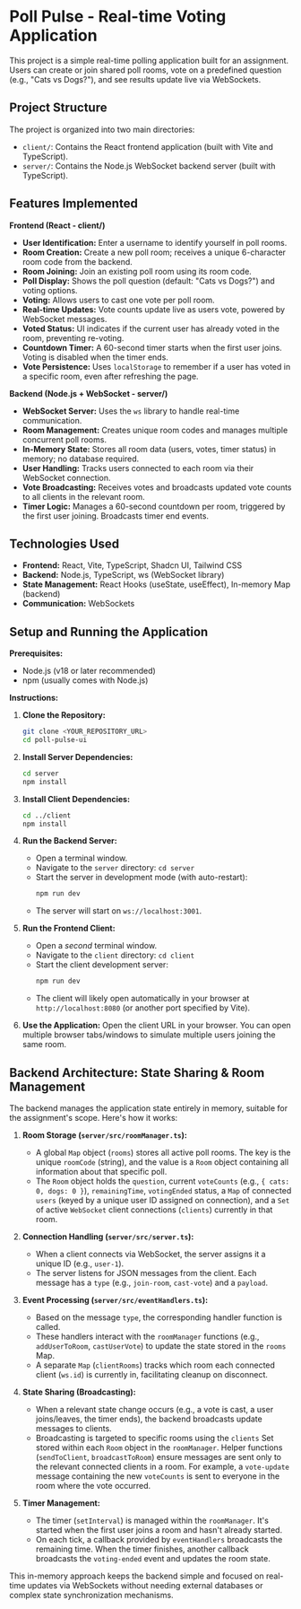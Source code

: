 # Poll Pulse - Real-time Voting Application

This project is a simple real-time polling application built for an assignment. Users can create or join shared poll rooms, vote on a predefined question (e.g., "Cats vs Dogs?"), and see results update live via WebSockets.

## Project Structure

The project is organized into two main directories:

-   `client/`: Contains the React frontend application (built with Vite and TypeScript).
-   `server/`: Contains the Node.js WebSocket backend server (built with TypeScript).

## Features Implemented

**Frontend (React - client/)**

*   **User Identification:** Enter a username to identify yourself in poll rooms.
*   **Room Creation:** Create a new poll room; receives a unique 6-character room code from the backend.
*   **Room Joining:** Join an existing poll room using its room code.
*   **Poll Display:** Shows the poll question (default: "Cats vs Dogs?") and voting options.
*   **Voting:** Allows users to cast one vote per poll room.
*   **Real-time Updates:** Vote counts update live as users vote, powered by WebSocket messages.
*   **Voted Status:** UI indicates if the current user has already voted in the room, preventing re-voting.
*   **Countdown Timer:** A 60-second timer starts when the first user joins. Voting is disabled when the timer ends.
*   **Vote Persistence:** Uses `localStorage` to remember if a user has voted in a specific room, even after refreshing the page.

**Backend (Node.js + WebSocket - server/)**

*   **WebSocket Server:** Uses the `ws` library to handle real-time communication.
*   **Room Management:** Creates unique room codes and manages multiple concurrent poll rooms.
*   **In-Memory State:** Stores all room data (users, votes, timer status) in memory; no database required.
*   **User Handling:** Tracks users connected to each room via their WebSocket connection.
*   **Vote Broadcasting:** Receives votes and broadcasts updated vote counts to all clients in the relevant room.
*   **Timer Logic:** Manages a 60-second countdown per room, triggered by the first user joining. Broadcasts timer end events.

## Technologies Used

*   **Frontend:** React, Vite, TypeScript, Shadcn UI, Tailwind CSS
*   **Backend:** Node.js, TypeScript, ws (WebSocket library)
*   **State Management:** React Hooks (useState, useEffect), In-memory Map (backend)
*   **Communication:** WebSockets

## Setup and Running the Application

**Prerequisites:**

*   Node.js (v18 or later recommended)
*   npm (usually comes with Node.js)

**Instructions:**

1.  **Clone the Repository:**
    ```bash
    git clone <YOUR_REPOSITORY_URL>
    cd poll-pulse-ui 
    ```

2.  **Install Server Dependencies:**
    ```bash
    cd server
    npm install
    ```

3.  **Install Client Dependencies:**
    ```bash
    cd ../client 
    npm install
    ```

4.  **Run the Backend Server:**
    *   Open a terminal window.
    *   Navigate to the `server` directory: `cd server`
    *   Start the server in development mode (with auto-restart):
        ```bash
        npm run dev
        ```
    *   The server will start on `ws://localhost:3001`.

5.  **Run the Frontend Client:**
    *   Open a *second* terminal window.
    *   Navigate to the `client` directory: `cd client`
    *   Start the client development server:
        ```bash
        npm run dev
        ```
    *   The client will likely open automatically in your browser at `http://localhost:8080` (or another port specified by Vite).

6.  **Use the Application:** Open the client URL in your browser. You can open multiple browser tabs/windows to simulate multiple users joining the same room.

## Backend Architecture: State Sharing & Room Management

The backend manages the application state entirely in memory, suitable for the assignment's scope. Here's how it works:

1.  **Room Storage (`server/src/roomManager.ts`):**
    *   A global `Map` object (`rooms`) stores all active poll rooms. The key is the unique `roomCode` (string), and the value is a `Room` object containing all information about that specific poll.
    *   The `Room` object holds the `question`, current `voteCounts` (e.g., `{ cats: 0, dogs: 0 }`), `remainingTime`, `votingEnded` status, a `Map` of connected `users` (keyed by a unique user ID assigned on connection), and a `Set` of active `WebSocket` client connections (`clients`) currently in that room.

2.  **Connection Handling (`server/src/server.ts`):**
    *   When a client connects via WebSocket, the server assigns it a unique ID (e.g., `user-1`).
    *   The server listens for JSON messages from the client. Each message has a `type` (e.g., `join-room`, `cast-vote`) and a `payload`.

3.  **Event Processing (`server/src/eventHandlers.ts`):**
    *   Based on the message `type`, the corresponding handler function is called.
    *   These handlers interact with the `roomManager` functions (e.g., `addUserToRoom`, `castUserVote`) to update the state stored in the `rooms` Map.
    *   A separate `Map` (`clientRooms`) tracks which room each connected client (`ws.id`) is currently in, facilitating cleanup on disconnect.

4.  **State Sharing (Broadcasting):**
    *   When a relevant state change occurs (e.g., a vote is cast, a user joins/leaves, the timer ends), the backend broadcasts update messages to clients.
    *   Broadcasting is targeted to specific rooms using the `clients` Set stored within each `Room` object in the `roomManager`. Helper functions (`sendToClient`, `broadcastToRoom`) ensure messages are sent only to the relevant connected clients in a room. For example, a `vote-update` message containing the new `voteCounts` is sent to everyone in the room where the vote occurred.

5.  **Timer Management:**
    *   The timer (`setInterval`) is managed within the `roomManager`. It's started when the first user joins a room and hasn't already started.
    *   On each tick, a callback provided by `eventHandlers` broadcasts the remaining time. When the timer finishes, another callback broadcasts the `voting-ended` event and updates the room state.

This in-memory approach keeps the backend simple and focused on real-time updates via WebSockets without needing external databases or complex state synchronization mechanisms.
